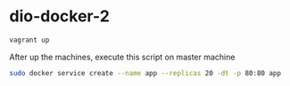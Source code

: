 # dio-docker-2

```sh
vagrant up
```

After up the machines, execute this script on master machine

```sh
sudo docker service create --name app --replicas 20 -dt -p 80:80 app
```
